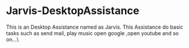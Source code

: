 # Jarvis-DesktopAssistance
This is an Desktop Assistance named as Jarvis.
This Assistance do basic tasks such as send mail, play music open google ,open youtube and so on...\
